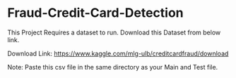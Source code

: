 # Fraud-Credit-Card-Detection

This Project Requires a dataset to run. Download this Dataset from below link.

Download Link: https://www.kaggle.com/mlg-ulb/creditcardfraud/download

Note: Paste this csv file in the same directory as your Main and Test file.
